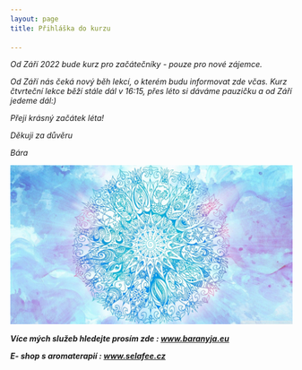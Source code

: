 ```yaml
---
layout: page
title: Přihláška do kurzu

---
```

_Od Září 2022 bude kurz pro začátečníky - pouze pro nové zájemce._

_Od Září nás čeká nový běh lekcí, o kterém budu informovat zde včas. Kurz čtvrteční lekce běží stále dál v 16:15, přes léto si dáváme pauzičku a od Září jedeme dál:)_ 

_Přeji krásný začátek léta!_

_Děkuji za důvěru_

_Bára_

![](/uploads/63e96ef7ce14c16435f772e8735c74d8.jpg)

**_Více mých služeb hledejte prosím zde : www.baranyja.eu_**

**_E- shop s aromaterapií : www.selafee.cz_**